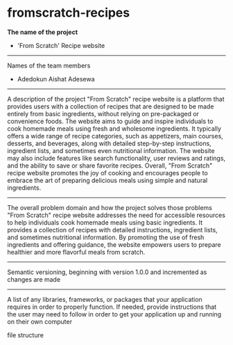 # fromscratch-recipes
**The name of the project**
- 'From Scratch' Recipe website

***
Names of the team members
- Adedokun Aishat Adesewa

***
A description of the project
"From Scratch" recipe website is a platform that provides users with a collection of recipes that are designed to be made entirely from basic ingredients, without relying on pre-packaged or convenience foods. The website aims to guide and inspire individuals to cook homemade meals using fresh and wholesome ingredients. It typically offers a wide range of recipe categories, such as appetizers, main courses, desserts, and beverages, along with detailed step-by-step instructions, ingredient lists, and sometimes even nutritional information. The website may also include features like search functionality, user reviews and ratings, and the ability to save or share favorite recipes. Overall, "From Scratch" recipe website promotes the joy of cooking and encourages people to embrace the art of preparing delicious meals using simple and natural ingredients.

***
The overall problem domain and how the project solves those problems
"From Scratch" recipe website addresses the need for accessible resources to help individuals cook homemade meals using basic ingredients. It provides a collection of recipes with detailed instructions, ingredient lists, and sometimes nutritional information. By promoting the use of fresh ingredients and offering guidance, the website empowers users to prepare healthier and more flavorful meals from scratch.

***
Semantic versioning, beginning with version 1.0.0 and incremented as changes are made

***
A list of any libraries, frameworks, or packages that your application requires in order to properly function. If needed, provide instructions that the user may need to follow in order to get your application up and running on their own computer



file structure

